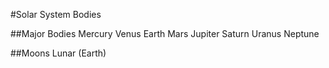 #Solar System Bodies

##Major Bodies
Mercury
Venus
Earth
Mars
Jupiter
Saturn
Uranus
Neptune

##Moons
Lunar (Earth)